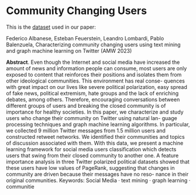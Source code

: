 # Community Changing Users

This is the [dataset]([https://link-url-here.org](https://drive.google.com/file/d/1-KSWO9RyHuzPUfeL-Gz5aA2eB6lMAEtk/view?usp=sharing)) used in our paper:

Federico Albanese, Esteban Feuerstein, Leandro Lombardi, Pablo Balenzuela, Characterizing community changing users using text mining and graph machine learning on Twitter (AMW 2023)

**Abstract**. Even though the Internet and social media have increased
the amount of news and information people can consume, most users are
only exposed to content that reinforces their positions and isolates them
from other ideological communities. This environment has real conse-
quences with great impact on our lives like severe political polarization,
easy spread of fake news, political extremism, hate groups and the lack of
enriching debates, among others. Therefore, encouraging conversations
between different groups of users and breaking the closed community is
of importance for healthy societies. In this paper, we characterize and
study users who change their community on Twitter using natural lan-
guage processing techniques and graph machine learning algorithms. In
particular, we collected 9 million Twitter messages from 1.5 million users
and constructed retweet networks. We identified their communities and
topics of discussion associated with them. With this data, we present a
machine learning framework for social media users classification which
detects users that swing from their closed community to another one. A
feature importance analysis in three Twitter polarized political datasets
showed that these users have low values of PageRank, suggesting that
changes in community are driven because their messages have no reso-
nance in their original communities.
Keywords: Social Media · text mining · graph learning · communitie
